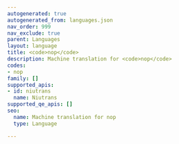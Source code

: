 ```yaml
---
autogenerated: true
autogenerated_from: languages.json
nav_order: 999
nav_exclude: true
parent: Languages
layout: language
title: <code>nop</code>
description: Machine translation for <code>nop</code>
codes:
- nop
family: []
supported_apis:
- id: niutrans
  name: Niutrans
supported_qe_apis: []
seo:
  name: Machine translation for nop
  type: Language

---
```


